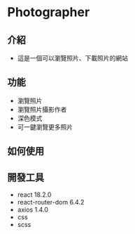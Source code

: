 # Photographer
## 介紹
- 這是一個可以瀏覽照片、下載照片的網站
## 功能
- 瀏覽照片
- 瀏覽照片攝影作者
- 深色模式
- 可一鍵瀏覽更多照片
## 如何使用

## 開發工具
- react 18.2.0
- react-router-dom 6.4.2
- axios 1.4.0
- css
- scss
